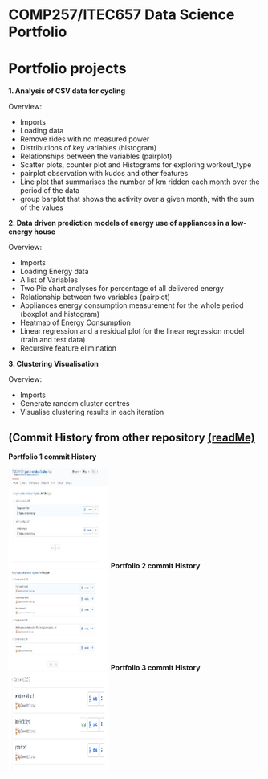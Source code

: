 COMP257/ITEC657 Data Science Portfolio 
===

<h1><b>Portfolio projects</b></h1>
<b>1. Analysis of CSV data for cycling</b></p>
Overview:</p>
<ul>
  <li>Imports</li>
  <li>Loading data</li>
  <li>Remove rides with no measured power</li>
  <li>Distributions of key variables (histogram)</li>
  <li>Relationships between the variables (pairplot)</li>
  <li>Scatter plots, counter plot and Histograms for exploring workout_type</li>
  <li>pairplot observation with kudos and other features</li>
  <li>Line plot that summarises the number of km ridden each month over the period of the data</li>
  <li> group barplot that shows the activity over a given month, with the sum of the values</li>
</ul>
<b>2. Data driven prediction models of energy use of appliances in a low-energy house</b></p>
Overview:</p>
<ul>
  <li>Imports</li>
  <li>Loading Energy data</li>
  <li>A list of Variables</li>
  <li>Two Pie chart analyses for percentage of all delivered energy</li>
  <li>Relationship between two variables (pairplot)</li>
  <li>Appliances energy consumption measurement for the whole period (boxplot and histogram)</li>
  <li>Heatmap of Energy Consumption</li>
  <li>Linear regression and a residual plot for the linear regression model (train and test data)</li>
  <li>Recursive feature elimination</li>
</ul>
<b>3. Clustering Visualisation</b></p>
Overview:</p>
<ul>
  <li>Imports</li>
  <li>Generate random cluster centres</li>
  <li>Visualise clustering results in each iteration</li>
</ul>


<h2>(Commit History from other repository <a href="https://github.com/TaigaDesu/portfolio-2019-master/blob/master/ReadCommitHist.md">(readMe)</a></h2>
<p><b> Portfolio 1 commit History </b></p>
<img src ="CommitHistory\portfolio1 history.JPG" style="width:200px;height:200px;">
<b> Portfolio 2 commit History </b>
<img src ="CommitHistory\portfolio2 history.JPG" style="width:200px;height:200px;">
<b> Portfolio 3 commit History </b>
<img src ="CommitHistory\port3.PNG" style="width:200px;height:200px;">
